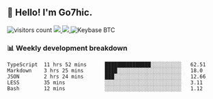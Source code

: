 ## 👋 Hello! I'm Go7hic.

 ![visitors count](https://visitors-by-url-pls-dont-use-this-in-your-repo.vercel.app/Go7hic-github-readme)
 <a href="https://twitter.com/Go7hic">
    <img src="https://img.shields.io/badge/-@Go7hic-1ca0f1?style=flat-square&labelColor=1ca0f1&logo=twitter&logoColor=white&link=https://twitter.com/Go7hic">
   <a/>
   <a href="mailto:gtfx0209@gmail.com">
    <img src="https://img.shields.io/badge/-gtfx0209@gmail.com-c14438?style=flat-square&logo=Gmail&logoColor=white&link=mailto:gtfx0209@gmail.com">
   <a/>
    ![Keybase BTC](https://img.shields.io/keybase/btc/Go7hic)
 <!--
🔭 I’m currently working
🌱 I’m currently learning
💬 Ask me about 
📫 How to reach me: 
⚡ Fun fact: 
-->
 <!--
![My Github Stats](https://github-readme-stats.vercel.app/api?username=Go7hic&show_icons=true&count_private=true)

-->

### 📊 Weekly development breakdown
<!--START_SECTION:waka-->
```text
TypeScript  11 hrs 52 mins      ███████████████░░░░░░░░░░   62.51 
Markdown    3 hrs 25 mins       ████░░░░░░░░░░░░░░░░░░░░░   18.0 
JSON        2 hrs 24 mins       ███░░░░░░░░░░░░░░░░░░░░░░   12.66 
LESS        35 mins             ░░░░░░░░░░░░░░░░░░░░░░░░░   3.11 
Bash        12 mins             ░░░░░░░░░░░░░░░░░░░░░░░░░   1.12
```
<!--END_SECTION:waka-->

